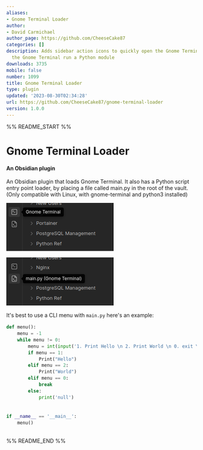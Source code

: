 ```yaml
---
aliases:
- Gnome Terminal Loader
author:
- David Carmichael
author_page: https://github.com/CheeseCake87
categories: []
description: Adds sidebar action icons to quickly open the Gnome Terminal or to have
  the Gnome Terminal run a Python module
downloads: 3735
mobile: false
number: 1099
title: Gnome Terminal Loader
type: plugin
updated: '2023-08-30T02:34:28'
url: https://github.com/CheeseCake87/gnome-terminal-loader
version: 1.0.0
---
```


%% README_START %%

# Gnome Terminal Loader

#### An Obsidian plugin

An Obsidian plugin that loads Gnome Terminal. It also has a Python script entry point loader, by placing a file called
main.py in the root of the vault. (Only compatible with Linux, with gnome-terminal and python3 installed)

![gnome_terminal.png](https://raw.githubusercontent.com/CheeseCake87/gnome-terminal-loader/HEAD/assets%2Fgnome_terminal.png)

![main_py_gnome_terminal.png](https://raw.githubusercontent.com/CheeseCake87/gnome-terminal-loader/HEAD/assets%2Fmain_py_gnome_terminal.png)

It's best to use a CLI menu with `main.py` here's an example:

```python
def menu():
	menu = -1
    while menu != 0:
        menu = int(input('1. Print Hello \n 2. Print World \n 0. exit \n'))
        if menu == 1:
            Print("Hello")
        elif menu == 2:
            Print("World")
        elif menu == 0:
            break
        else:
            print('null')
            

if __name__ == '__main__':
    menu()
    
```


%% README_END %%